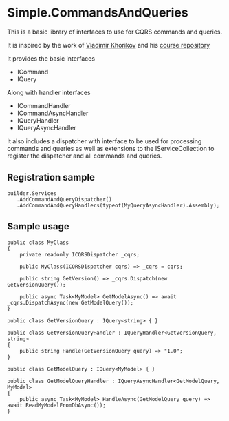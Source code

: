 # Simple.CommandsAndQueries

This is a basic library of interfaces to use for CQRS commands and queries.

It is inspired by the work of [Vladimir Khorikov](https://github.com/vkhorikov) and his [course repository](https://github.com/vkhorikov/CqrsInPractice)

It provides the basic interfaces

* ICommand
* IQuery

Along with handler interfaces

* ICommandHandler
* ICommandAsyncHandler
* IQueryHandler
* IQueryAsyncHandler

It also includes a dispatcher with interface to be used for processing commands and queries
as well as extensions to the IServiceCollection to register the dispatcher and all commands and queries.


## Registration sample

```
builder.Services
   .AddCommandAndQueryDispatcher()
   .AddCommandAndQueryHandlers(typeof(MyQueryAsyncHandler).Assembly);
```

## Sample usage

```
public class MyClass
{
    private readonly ICQRSDispatcher _cqrs;

    public MyClass(ICQRSDispatcher cqrs) => _cqrs = cqrs;

    public string GetVersion() => _cqrs.Dispatch(new GetVersionQuery());

    public async Task<MyModel> GetModelAsync() => await _cqrs.DispatchAsync(new GetModelQuery());
}

public class GetVersionQuery : IQuery<string> { }

public class GetVersionQueryHandler : IQueryHandler<GetVersionQuery, string>
{
    public string Handle(GetVersionQuery query) => "1.0";
}

public class GetModelQuery : IQuery<MyModel> { }

public class GetModelQueryHandler : IQueryAsyncHandler<GetModelQuery, MyModel>
{
    public async Task<MyModel> HandleAsync(GetModelQuery query) => await ReadMyModelFromDbAsync());
}
```


